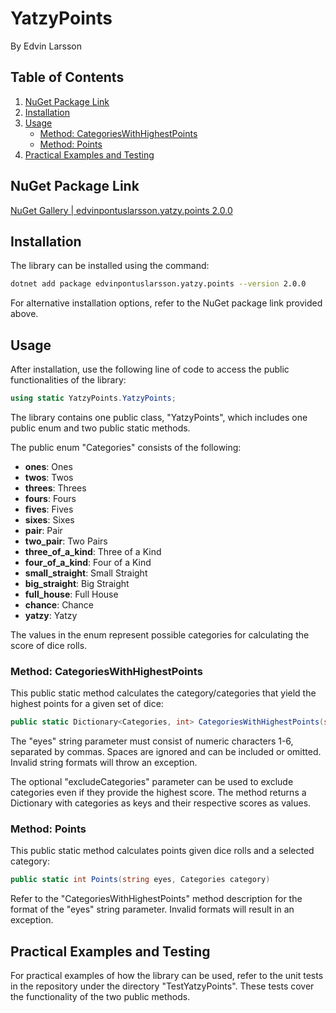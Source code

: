 # YatzyPoints
By Edvin Larsson

## Table of Contents
1. [NuGet Package Link](#nuget-package-link)
2. [Installation](#installation)
3. [Usage](#usage)
   - [Method: CategoriesWithHighestPoints](#method-categorieswithhighestpoints)
   - [Method: Points](#method-points)
4. [Practical Examples and Testing](#practical-examples-and-testing)


## NuGet Package Link

[NuGet Gallery | edvinpontuslarsson.yatzy.points 2.0.0](https://www.nuget.org/packages/edvinpontuslarsson.yatzy.points/2.0.0)

## Installation

The library can be installed using the command:
```bash
dotnet add package edvinpontuslarsson.yatzy.points --version 2.0.0
```
For alternative installation options, refer to the NuGet package link provided above.

## Usage

After installation, use the following line of code to access the public functionalities of the library:

```csharp
using static YatzyPoints.YatzyPoints;
```

The library contains one public class, "YatzyPoints", which includes one public enum and two public static methods.

The public enum "Categories" consists of the following:

- **ones**: Ones
- **twos**: Twos
- **threes**: Threes
- **fours**: Fours
- **fives**: Fives
- **sixes**: Sixes
- **pair**: Pair
- **two_pair**: Two Pairs
- **three_of_a_kind**: Three of a Kind
- **four_of_a_kind**: Four of a Kind
- **small_straight**: Small Straight
- **big_straight**: Big Straight
- **full_house**: Full House
- **chance**: Chance
- **yatzy**: Yatzy

The values in the enum represent possible categories for calculating the score of dice rolls.

### Method: CategoriesWithHighestPoints

This public static method calculates the category/categories that yield the highest points for a given set of dice:

```csharp
public static Dictionary<Categories, int> CategoriesWithHighestPoints(string eyes, Categories[]? excludeCategories = null)
```

The "eyes" string parameter must consist of numeric characters 1-6, separated by commas. Spaces are ignored and can be included or omitted. Invalid string formats will throw an exception.

The optional "excludeCategories" parameter can be used to exclude categories even if they provide the highest score. The method returns a Dictionary with categories as keys and their respective scores as values.

### Method: Points

This public static method calculates points given dice rolls and a selected category:

```csharp
public static int Points(string eyes, Categories category)
```

Refer to the "CategoriesWithHighestPoints" method description for the format of the "eyes" string parameter. Invalid formats will result in an exception.

## Practical Examples and Testing

For practical examples of how the library can be used, refer to the unit tests in the repository under the directory "TestYatzyPoints". These tests cover the functionality of the two public methods.
